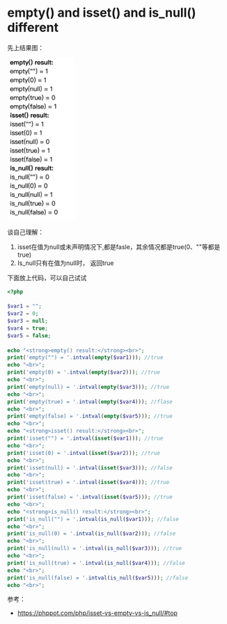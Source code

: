 # empty() and isset() and is_null() different

先上结果图：

<img src="assets/image-20220506235248506.png" alt="image-20220506235248506" style="margin-left:0px; zoom:45%;" />

谈自己理解：

1. isset在值为null或未声明情况下,都是fasle，其余情况都是true(0、""等都是true)
2. Is_null只有在值为null时， 返回true

下面放上代码，可以自己试试

```php
<?php

$var1 = "";
$var2 = 0;
$var3 = null;
$var4 = true;
$var5 = false;

echo "<strong>empty() result:</strong><br>";
print('empty("") = '.intval(empty($var1))); //true
echo "<br>";
print('empty(0) = '.intval(empty($var2))); //true
echo "<br>";
print('empty(null) = '.intval(empty($var3))); //true
echo "<br>";
print('empty(true) = '.intval(empty($var4))); //flase
echo "<br>";
print('empty(false) = '.intval(empty($var5))); //true
echo "<br>";
echo "<strong>isset() result:</strong><br>";
print('isset("") = '.intval(isset($var1))); //true
echo "<br>";
print('isset(0) = '.intval(isset($var2))); //true
echo "<br>";
print('isset(null) = '.intval(isset($var3))); //false
echo "<br>";
print('isset(true) = '.intval(isset($var4))); //true
echo "<br>";
print('isset(false) = '.intval(isset($var5))); //true
echo "<br>";
echo "<strong>is_null() result:</strong><br>";
print('is_null("") = '.intval(is_null($var1))); //false
echo "<br>";
print('is_null(0) = '.intval(is_null($var2))); //false
echo "<br>";
print('is_null(null) = '.intval(is_null($var3))); //true
echo "<br>";
print('is_null(true) = '.intval(is_null($var4))); //false
echo "<br>";
print('is_null(false) = '.intval(is_null($var5))); //false
echo "<br>";
```

参考：

- https://phppot.com/php/isset-vs-empty-vs-is_null/#top
